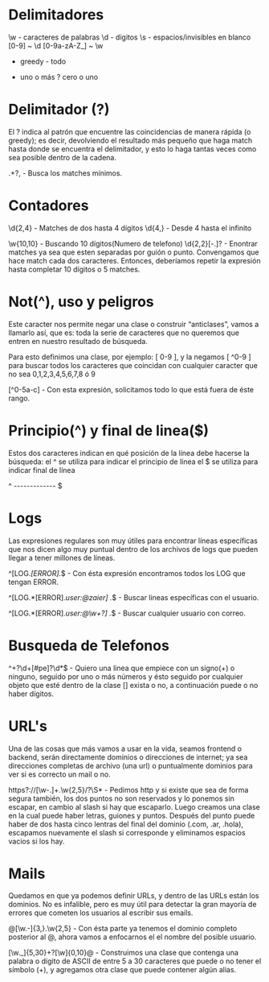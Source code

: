 # Delimitadores

\w - caracteres de palabras
\d - dígitos
\s - espacios/invisibles en blanco
[0-9] ~ \d
[0-9a-zA-Z_] ~ \w
* greedy - todo
+ uno o más
? cero o uno

# Delimitador (?)

El ? indica al patrón que encuentre las coincidencias de manera rápida (o greedy); es decir, devolviendo el resultado más pequeño que haga match hasta donde se encuentra el delimitador, y esto lo haga tantas veces como sea posible dentro de la cadena.

.+?, - Busca los matches mínimos.

# Contadores

\d{2,4} - Matches de dos hasta 4 dígitos
\d{4,} - Desde 4 hasta el infinito

\w{10,10} - Buscando 10 dígitos(Numero de telefono)
\d{2,2}[\-\.]? - Enontrar matches ya sea que esten separadas por guión o punto. Convengamos que hace match cada dos caracteres. Entonces, deberíamos repetir la expresión hasta completar 10 dígitos o 5 matches.

# Not(^), uso y peligros

Este caracter nos permite negar una clase o construir “anticlases”, vamos a llamarlo así, que es: toda la serie de caracteres que no queremos que entren en nuestro resultado de búsqueda.

Para esto definimos una clase, por ejemplo: [ 0-9 ], y la negamos [ ^0-9 ] para buscar todos los caracteres que coincidan con cualquier caracter que no sea 0,1,2,3,4,5,6,7,8 ó 9

[^0-5a-c] - Con esta expresión, solicitamos todo lo que está fuera de éste rango.

# Principio(^) y final de linea($)

Estos dos caracteres indican en qué posición de la línea debe hacerse la búsqueda:
el ^ se utiliza para indicar el principio de línea
el $ se utiliza para indicar final de línea

^ ------------- $

# Logs

Las expresiones regulares son muy útiles para encontrar líneas específicas que nos dicen algo muy puntual dentro de los archivos de logs que pueden llegar a tener millones de líneas.

^\[LOG.*\[ERROR\].*$ - Con ésta expresión encontramos todos los LOG que tengan ERROR.

^\[LOG.*\[ERROR\].*user:@zaier\] .*$ - Buscar lineas específicas con el usuario.

^\[LOG.*\[ERROR\].*user:@\w+?\] .*$ - Buscar cualquier usuario con correo.

# Busqueda de Telefonos

^\+?\d+[#pe]?\d*$ - Quiero una linea que empiece con un signo(+) o ninguno, seguido por uno o más números y ésto seguido por cualquier objeto que esté dentro de la clase [] exista o no, a continuación puede o no haber dígitos.

# URL's

Una de las cosas que más vamos a usar en la vida, seamos frontend o backend, serán directamente dominios o direcciones de internet; ya sea direcciones completas de archivo (una url) o puntualmente dominios para ver si es correcto un mail o no.

https?:\/\/[\w\-\.]+\.\w{2,5}\/?\S* - Pedimos http y si existe que sea de forma segura también, los dos puntos no son reservados y lo ponemos sin escapar, en cambio al slash si hay que escaparlo. Luego creamos una clase en la cual puede haber letras, guiones y puntos. Después del punto puede haber de dos hasta cinco lentras del final del dominio (.com, .ar, .hola), escapamos nuevamente el slash si corresponde y eliminamos espacios vacios si los hay.

# Mails

Quedamos en que ya podemos definir URLs, y dentro de las URLs están los dominios. No es infalible, pero es muy útil para detectar la gran mayoría de errores que cometen los usuarios al escribir sus emails.

@[\w\.\-]{3,}\.\w{2,5} - Con ésta parte ya tenemos el dominio completo posterior al @, ahora vamos a enfocarnos el el nombre del posible usuario.

[\w\._]{5,30}\+?[\w]{0,10}@ - Construimos una clase que contenga una palabra o dígito de ASCII de entre 5 a 30 caracteres que puede o no tener el símbolo (+), y agregamos otra clase que puede contener algún alias.